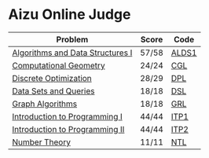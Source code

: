 # Aizu Online Judge

| Problem | Score | Code |
|---|---|---|
| [Algorithms and Data Structures I](https://onlinejudge.u-aizu.ac.jp/courses/lesson/1/ALDS1/all) | 57/58 | [ALDS1](ALDS1) |
| [Computational Geometry](https://onlinejudge.u-aizu.ac.jp/courses/library/4/CGL/all) | 24/24 | [CGL](CGL) |
| [Discrete Optimization](https://onlinejudge.u-aizu.ac.jp/courses/library/7/DPL/all) | 28/29 | [DPL](DPL) |
| [Data Sets and Queries](https://onlinejudge.u-aizu.ac.jp/courses/library/3/DSL/all) | 18/18 | [DSL](DSL) |
| [Graph Algorithms](https://onlinejudge.u-aizu.ac.jp/courses/library/5/GRL/all) | 18/18 | [GRL](GRL) |
| [Introduction to Programming I](https://onlinejudge.u-aizu.ac.jp/courses/lesson/2/ITP1/all) | 44/44 | [ITP1](ITP1) |
| [Introduction to Programming II](https://onlinejudge.u-aizu.ac.jp/courses/lesson/8/ITP2/all) | 44/44 | [ITP2](ITP2) |
| [Number Theory](https://onlinejudge.u-aizu.ac.jp/courses/library/6/NTL/all) | 11/11 | [NTL](NTL) |
